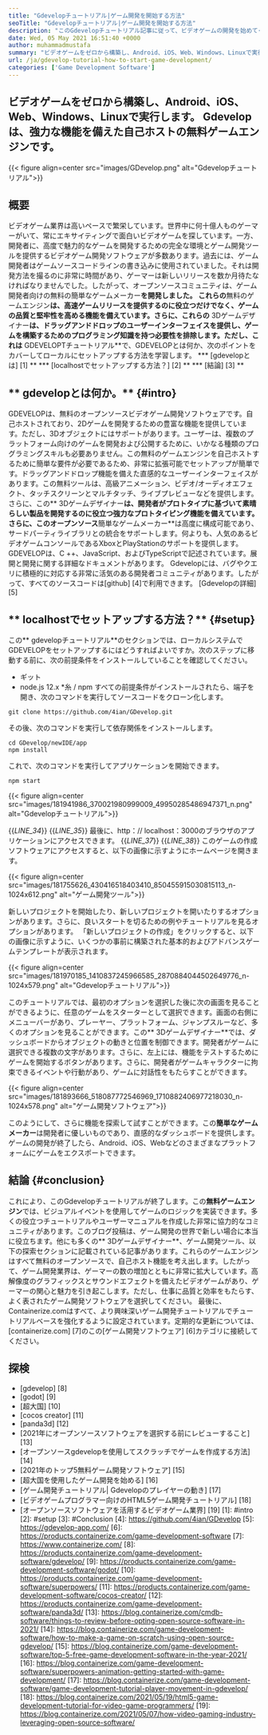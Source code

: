 ```yaml
---
title: "Gdevelopチュートリアル|ゲーム開発を開始する方法" 
seoTitle: "Gdevelopチュートリアル|ゲーム開発を開始する方法" 
description: "このGdevelopチュートリアル記事に従って、ビデオゲームの開発を始めてください。 GDEVELOPは自己ホストされており、プログラミングスキルを開始する必要はありません。" 
date: Wed, 05 May 2021 16:51:40 +0000
author: muhammadmustafa
summary: "ビデオゲームをゼロから構築し、Android、iOS、Web、Windows、Linuxで実行します。 Gdevelopは、強力な機能を備えた自己ホストの無料ゲームエンジンです。" 
url: /ja/gdevelop-tutorial-how-to-start-game-development/
categories: ['Game Development Software']
---
```


## ビデオゲームをゼロから構築し、Android、iOS、Web、Windows、Linuxで実行します。 Gdevelopは、強力な機能を備えた自己ホストの無料ゲームエンジンです。

{{< figure align=center src="images/GDevelop.png" alt="Gdevelopチュートリアル">}}


## 概要
ビデオゲーム業界は高いペースで繁栄しています。世界中に何十億人ものゲーマーがいて、常にエキサイティングで面白いビデオゲームを探しています。一方、開発者に、高度で魅力的なゲームを開発するための完全な環境とゲーム開発ツールを提供するビデオゲーム開発ソフトウェアが多数あります。過去には、ゲーム開発者はゲームソースコードラインの書き込みに使用されていました。それは開発方法を撮るのに非常に時間があり、ゲーマーは新しいリリースを数か月待たなければなりませんでした。したがって、オープンソースコミュニティは、ゲーム開発者向けの無料の簡単なゲームメーカー**を開発しました。
これらの**無料のゲームエンジン**は、高速ゲームリリースを提供するのに役立つだけでなく、ゲームの品質と堅牢性を高める機能を備えています。さらに、これらの** 3Dゲームデザイナー**は、ドラッグアンドドロップのユーザーインターフェイスを提供し、ゲームを構築するためのプログラミング知識を持つ必要性を排除します。ただし、これは** GDEVELOPTチュートリアル**で、GDEVELOPとは何か、次のポイントをカバーしてローカルにセットアップする方法を学習します。
  *** [gdevelopとは] [1] **
  *** [localhostでセットアップする方法？] [2] **
  *** [結論] [3] **

## ** gdevelopとは何か。** {#intro}
GDEVELOPは、無料のオープンソースビデオゲーム開発ソフトウェアです。自己ホストされており、2Dゲームを開発するための豊富な機能を提供しています。ただし、3Dオブジェクトにはサポートがあります。ユーザーは、複数のプラットフォーム向けのゲームを開発および公開するために、いかなる種類のプログラミングスキルも必要ありません。この無料のゲームエンジンを自己ホストするために簡単な要件が必要であるため、非常に拡張可能でセットアップが簡単です。ドラッグアンドドロップ機能を備えた直感的なユーザーインターフェイスがあります。この無料ツールは、高級アニメーション、ビデオ/オーディオエフェクト、タッチスクリーンとマルチタッチ、ライブプレビューなどを提供します。さらに、この** 3Dゲームデザイナー**は、開発者がプロ​​トタイプに基づいて素晴らしい製品を開発するのに役立つ強力なプロトタイピング機能を備えています。
さらに、このオープンソース**簡単なゲームメーカー**は高度に構成可能であり、サードパーティライブラリとの統合をサポートします。何よりも、人気のあるビデオゲームコンソールであるXboxとPlayStationのサポートを提供します。 GDEVELOPは、C ++、JavaScript、およびTypeScriptで記述されています。展開と開発に関する詳細なドキュメントがあります。 Gdevelopには、バグやクエリに積極的に対応する非常に活気のある開発者コミュニティがあります。したがって、すべてのソースコードは[github] [4]で利用できます。
[Gdevelopの詳細] [5]

## ** localhostでセットアップする方法？** {#setup}
この** gdevelopチュートリアル**のセクションでは、ローカルシステムでGDEVELOPをセットアップするにはどうすればよいですか。次のステップに移動する前に、次の前提条件をインストールしていることを確認してください。
  * ギット
  * node.js 12.x
  *糸 / npm
すべての前提条件がインストールされたら、端子を開き、次のコマンドを実行してソースコードをクローン化します。
```
git clone https://github.com/4ian/GDevelop.git
```
その後、次のコマンドを実行して依存関係をインストールします。
```
cd GDevelop/newIDE/app
npm install
```
これで、次のコマンドを実行してアプリケーションを開始できます。
```
npm start
```

{{< figure align=center src="images/181941986_370021980999009_49950285486947371_n.png" alt="Gdevelopチュートリアル">}}

{{_LINE_34_}}
{{_LINE_35_}}
    最後に、http：// localhost：3000のブラウザのアプリケーションにアクセスできます。
{{_LINE_37_}}
{{_LINE_38_}}
このゲームの作成ソフトウェアにアクセスすると、以下の画像に示すようにホームページを開きます。

{{< figure align=center src="images/181755626_430416518403410_850455915030815113_n-1024x612.png" alt="ゲーム開発ツール">}}

新しいプロジェクトを開始したり、新しいプロジェクトを開いたりするオプションがあります。さらに、良いスタートを切るための例やチュートリアルを見るオプションがあります。
「新しいプロジェクトの作成」をクリックすると、以下の画像に示すように、いくつかの事前に構築された基本的およびアドバンスゲームテンプレートが表示されます。

{{< figure align=center src="images/181970185_1410837245966585_2870884044502649776_n-1024x579.png" alt="Gdevelopチュートリアル">}}

このチュートリアルでは、最初のオプションを選択した後に次の画面を見ることができるように、任意のゲームをスターターとして選択できます。画面の右側にメニューバーがあり、プレーヤー、プラットフォーム、ジャンプスルーなど、多くのオプションを見ることができます。この** 3Dゲームデザイナー**では、ダッシュボードからオブジェクトの動きと位置を制御できます。開発者がゲームに選択できる複数の文字があります。さらに、左上には、機能をテストするためにゲームを開始するボタンがあります。さらに、開発者がゲームキャラクターに拘束できるイベントや行動があり、ゲームに対話性をもたらすことができます。

{{< figure align=center src="images/181893666_518087772546969_1710882406977218030_n-1024x578.png" alt="ゲーム開発ソフトウェア">}}

このようにして、さらに機能を探索して試すことができます。この**簡単なゲームメーカー**は開発者に優しいものであり、直感的なダッシュボードを提供します。ゲームの開発が終了したら、Android、iOS、Webなどのさまざまなプラットフォームにゲームをエクスポートできます。

## **結論** {#conclusion}
これにより、このGdevelopチュートリアルが終了します。この**無料ゲームエンジン**では、ビジュアルイベントを使用してゲームのロジックを実装できます。多くの役立つチュートリアルやユーザーマニュアルを作成した非常に協力的なコミュニティがあります。このブログ投稿は、ゲーム開発の世界で新しい場合に本当に役立ちます。他にも多くの** 3Dゲームデザイナー**、ゲーム開発ツール、以下の探索セクションに記載されている記事があります。これらのゲームエンジンはすべて無料のオープンソースで、自己ホスト機能を考え出します。したがって、ゲーム開発業界は、ゲーマーの数の増加とともに非常に拡大しています。高解像度のグラフィックスとサウンドエフェクトを備えたビデオゲームがあり、ゲーマーの関心と魅力を引き起こします。ただし、仕事に品質と効率をもたらす、よく表されたゲーム開発ソフトウェアを選択してください。
最後に、Containerize.comはすべて、より興味深いゲーム開発チュートリアルでチュートリアルベースを強化するように設定されています。定期的な更新については、[containerize.com] [7]のこの[ゲーム開発ソフトウェア] [6]カテゴリに接続してください。

## 探検
  * [gdevelop] [8]
  * [godot] [9]
  * [超大国] [10]
  * [cocos creator] [11]
  * [panda3d] [12]
  * [2021年にオープンソースソフトウェアを選択する前にレビューすること] [13]
  * [オープンソースgdevelopを使用してスクラッチでゲームを作成する方法] [14]
  * [2021年のトップ5無料ゲーム開発ソフトウェア] [15]
  * [超大国を使用したゲーム開発を始める] [16]
  * [ゲーム開発チュートリアル| Gdevelopのプレイヤーの動き] [17]
  * [ビデオゲームプログラマー向けのHTML5ゲーム開発チュートリアル] [18]
  * [オープンソースソフトウェアを活用するビデオゲーム業界] [19]
[1]: #intro
[2]: #setup
[3]: #Conclusion
[4]: https://github.com/4ian/GDevelop
[5]: https://gdevelop-app.com/
[6]: https://products.containerize.com/game-development-software
[7]: https://www.containerize.com/
[8]: https://products.containerize.com/game-development-software/gdevelop/
[9]: https://products.containerize.com/game-development-software/godot/
[10]: https://products.containerize.com/game-development-software/superpowers/
[11]: https://products.containerize.com/game-development-software/cocos-creator/
[12]: https://products.containerize.com/game-development-software/panda3d/
[13]: https://blog.containerize.com/cmdb-software/things-to-review-before-opting-open-source-software-in-2021/
[14]: https://blog.containerize.com/game-development-software/how-to-make-a-game-on-scratch-using-open-source-gdevelop/
[15]: https://blog.containerize.com/game-development-software/top-5-free-game-development-software-in-the-year-2021/
[16]: https://blog.containerize.com/game-development-software/superpowers-animation-getting-started-with-game-development/
[17]: https://blog.containerize.com/game-development-software/game-development-tutorial-player-movement-in-gdevelop/
[18]: https://blog.containerize.com/2021/05/19/html5-game-development-tutorial-for-video-game-programmers/
[19]: https://blog.containerize.com/2021/05/07/how-video-gaming-industry-leveraging-open-source-software/
